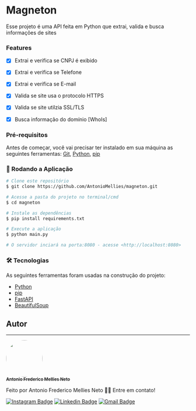 
# Magneton

Esse projeto é uma API feita em Python que extrai, valida e busca informações de sites


### Features

- [x] Extrai e verifica se CNPJ é exibido 
- [x] Extrai e verifica se Telefone
- [X] Extrai e verifica se E-mail
- [X] Valida se site usa o protocolo HTTPS
- [X] Valida se site utilzia SSL/TLS 
- [X] Busca informação do domínio [WhoIs]


### Pré-requisitos

Antes de começar, você vai precisar ter instalado em sua máquina as seguintes ferramentas:
[Git](https://git-scm.com), [Python](https://www.python.org/), [pip](https://pypi.org/project/pip/)

### 🎲 Rodando a Aplicação

```bash
# Clone este repositório
$ git clone https://github.com/AntonioMellies/magneton.git

# Acesse a pasta do projeto no terminal/cmd
$ cd magneton

# Instale as dependências
$ pip install requirements.txt

# Execute a aplicação
$ python main.py

# O servidor inciará na porta:8080 - acesse <http://localhost:8080>
```


### 🛠 Tecnologias

As seguintes ferramentas foram usadas na construção do projeto:

- [Python](https://www.python.org/)
- [pip](https://pypi.org/project/pip/)
- [FastAPI](https://fastapi.tiangolo.com/)
- [BeautifulSoup](https://www.crummy.com/software/BeautifulSoup/bs4/doc/)


## Autor

---
<a href="https://antoniomellies.github.io/">
    <img style="border-radius: 50%;" src="https://avatars.githubusercontent.com/u/19306410?v=4" width="100px;" alt=""/>
    <br/>
    <sub><b>Antonio Frederico Mellies Neto</b></sub>
</a> 


Feito por Antonio Frederico Mellies Neto 👋🏽 Entre em contato!

[![Instagram Badge](https://img.shields.io/badge/-@antoniomellies-1ca0f1?logo=instagram&logoColor=white&link=https://www.instagram.com/antoniomellies/)](https://www.instagram.com/antoniomellies/) 
[![Linkedin Badge](https://img.shields.io/badge/-AntonioMellies-blue?logo=Linkedin&logoColor=white&link=https://www.linkedin.com/in/antonio-mellies-39895355/)](https://www.linkedin.com/in/antonio-mellies-39895355/) 
[![Gmail Badge](https://img.shields.io/badge/-antoniomellies@gmail.com-c14438?logo=Gmail&logoColor=white&link=mailto:antoniomellies@gmail.com)](mailto:antoniomellies@gmail.com)